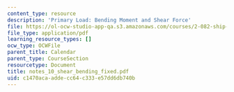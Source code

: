 ```yaml
---
content_type: resource
description: 'Primary Load: Bending Moment and Shear Force'
file: https://ol-ocw-studio-app-qa.s3.amazonaws.com/courses/2-082-ship-structural-analysis-design-13-122-spring-2003/c1470acaaddecc64c333e57dd6db740b_notes_10_shear_bending_fixed.pdf
file_type: application/pdf
learning_resource_types: []
ocw_type: OCWFile
parent_title: Calendar
parent_type: CourseSection
resourcetype: Document
title: notes_10_shear_bending_fixed.pdf
uid: c1470aca-adde-cc64-c333-e57dd6db740b
---
```

